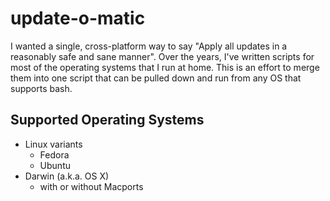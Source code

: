 # update-o-matic

I wanted a single, cross-platform way to say "Apply all updates in a reasonably
safe and sane manner". Over the years, I've written scripts for most of the
operating systems that I run at home. This is an effort to merge them into
one script that can be pulled down and run from any OS that supports bash.

## Supported Operating Systems
* Linux variants
  * Fedora
  * Ubuntu
* Darwin (a.k.a. OS X)
  * with or without Macports

